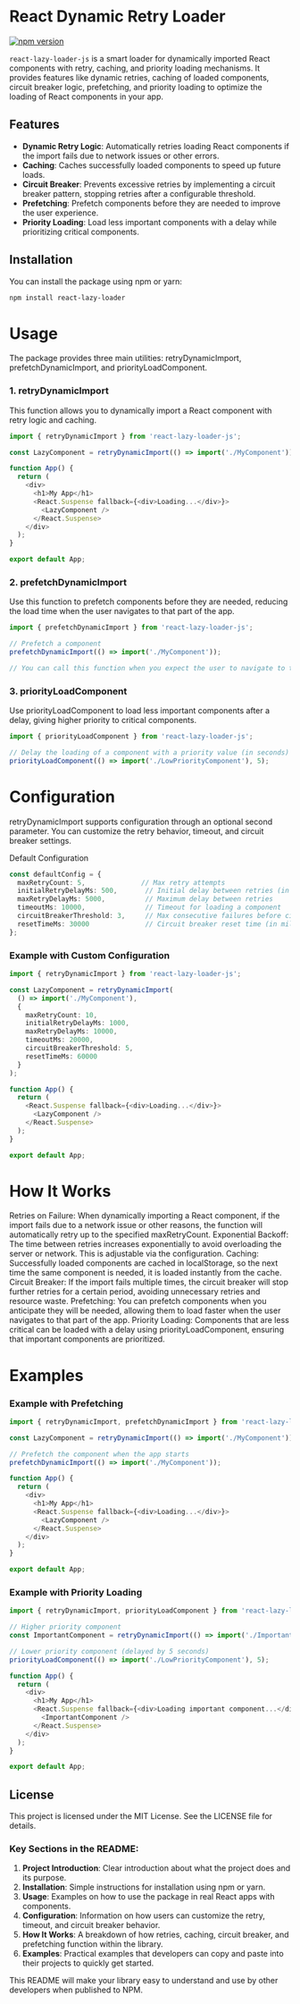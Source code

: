 # React Dynamic Retry Loader

[![npm version](https://badge.fury.io/js/react-lazy-loader-js.svg)](https://badge.fury.io/js/react-lazy-loader-js)

`react-lazy-loader-js` is a smart loader for dynamically imported React components with retry, caching, and priority loading mechanisms. It provides features like dynamic retries, caching of loaded components, circuit breaker logic, prefetching, and priority loading to optimize the loading of React components in your app.

## Features

- **Dynamic Retry Logic**: Automatically retries loading React components if the import fails due to network issues or other errors.
- **Caching**: Caches successfully loaded components to speed up future loads.
- **Circuit Breaker**: Prevents excessive retries by implementing a circuit breaker pattern, stopping retries after a configurable threshold.
- **Prefetching**: Prefetch components before they are needed to improve the user experience.
- **Priority Loading**: Load less important components with a delay while prioritizing critical components.

## Installation

You can install the package using npm or yarn:

```bash
npm install react-lazy-loader
```

# Usage
The package provides three main utilities: retryDynamicImport, prefetchDynamicImport, and priorityLoadComponent.

### 1. retryDynamicImport
This function allows you to dynamically import a React component with retry logic and caching.

```typescript
import { retryDynamicImport } from 'react-lazy-loader-js';

const LazyComponent = retryDynamicImport(() => import('./MyComponent'));

function App() {
  return (
    <div>
      <h1>My App</h1>
      <React.Suspense fallback={<div>Loading...</div>}>
        <LazyComponent />
      </React.Suspense>
    </div>
  );
}

export default App;
```
### 2. prefetchDynamicImport
Use this function to prefetch components before they are needed, reducing the load time when the user navigates to that part of the app.

```typescript
import { prefetchDynamicImport } from 'react-lazy-loader-js';

// Prefetch a component
prefetchDynamicImport(() => import('./MyComponent'));

// You can call this function when you expect the user to navigate to that component soon
```

### 3. priorityLoadComponent
Use priorityLoadComponent to load less important components after a delay, giving higher priority to critical components.

```typescript
import { priorityLoadComponent } from 'react-lazy-loader-js';

// Delay the loading of a component with a priority value (in seconds)
priorityLoadComponent(() => import('./LowPriorityComponent'), 5);
```

# Configuration
retryDynamicImport supports configuration through an optional second parameter. You can customize the retry behavior, timeout, and circuit breaker settings.

Default Configuration

```typescript
const defaultConfig = {
  maxRetryCount: 5,              // Max retry attempts
  initialRetryDelayMs: 500,       // Initial delay between retries (in milliseconds)
  maxRetryDelayMs: 5000,          // Maximum delay between retries
  timeoutMs: 10000,               // Timeout for loading a component
  circuitBreakerThreshold: 3,     // Max consecutive failures before circuit breaker activates
  resetTimeMs: 30000              // Circuit breaker reset time (in milliseconds)
};
```

### Example with Custom Configuration

```typescript
import { retryDynamicImport } from 'react-lazy-loader-js';

const LazyComponent = retryDynamicImport(
  () => import('./MyComponent'),
  {
    maxRetryCount: 10,
    initialRetryDelayMs: 1000,
    maxRetryDelayMs: 10000,
    timeoutMs: 20000,
    circuitBreakerThreshold: 5,
    resetTimeMs: 60000
  }
);

function App() {
  return (
    <React.Suspense fallback={<div>Loading...</div>}>
      <LazyComponent />
    </React.Suspense>
  );
}

export default App;
```

# How It Works
Retries on Failure: When dynamically importing a React component, if the import fails due to a network issue or other reasons, the function will automatically retry up to the specified maxRetryCount.
Exponential Backoff: The time between retries increases exponentially to avoid overloading the server or network. This is adjustable via the configuration.
Caching: Successfully loaded components are cached in localStorage, so the next time the same component is needed, it is loaded instantly from the cache.
Circuit Breaker: If the import fails multiple times, the circuit breaker will stop further retries for a certain period, avoiding unnecessary retries and resource waste.
Prefetching: You can prefetch components when you anticipate they will be needed, allowing them to load faster when the user navigates to that part of the app.
Priority Loading: Components that are less critical can be loaded with a delay using priorityLoadComponent, ensuring that important components are prioritized.

# Examples
### Example with Prefetching

```typescript
import { retryDynamicImport, prefetchDynamicImport } from 'react-lazy-loader-js';

const LazyComponent = retryDynamicImport(() => import('./MyComponent'));

// Prefetch the component when the app starts
prefetchDynamicImport(() => import('./MyComponent'));

function App() {
  return (
    <div>
      <h1>My App</h1>
      <React.Suspense fallback={<div>Loading...</div>}>
        <LazyComponent />
      </React.Suspense>
    </div>
  );
}

export default App;
```

### Example with Priority Loading

```typescript
import { retryDynamicImport, priorityLoadComponent } from 'react-lazy-loader-js';

// Higher priority component
const ImportantComponent = retryDynamicImport(() => import('./ImportantComponent'));

// Lower priority component (delayed by 5 seconds)
priorityLoadComponent(() => import('./LowPriorityComponent'), 5);

function App() {
  return (
    <div>
      <h1>My App</h1>
      <React.Suspense fallback={<div>Loading important component...</div>}>
        <ImportantComponent />
      </React.Suspense>
    </div>
  );
}

export default App;
```

## License

This project is licensed under the MIT License. See the LICENSE file for details.

### Key Sections in the README:
1. **Project Introduction**: Clear introduction about what the project does and its purpose.
2. **Installation**: Simple instructions for installation using npm or yarn.
3. **Usage**: Examples on how to use the package in real React apps with components.
4. **Configuration**: Information on how users can customize the retry, timeout, and circuit breaker behavior.
5. **How It Works**: A breakdown of how retries, caching, circuit breaker, and prefetching function within the library.
6. **Examples**: Practical examples that developers can copy and paste into their projects to quickly get started.

This README will make your library easy to understand and use by other developers when published to NPM.